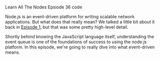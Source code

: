 Learn All The Nodes Epsiode 36 code

Node.js is an event-driven platform for writing scalable network applications.  But what does that really mean?  We talked a little bit about it back in [Episode 1](http://www.learnallthenodes.com/episodes/1-what-is-nodejs), but that was some pretty high-level detail.

Shortly behind knowing the JavaScript language itself, understanding the event queue is one of the foundations of success to using the node.js platform.  In this episode, we're going to really dive into what event-driven means.
